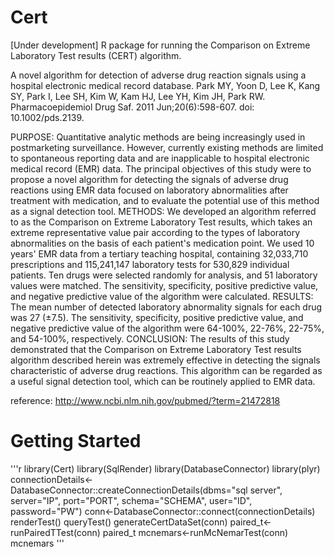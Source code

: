 # Cert
[Under development] R package for running the Comparison on Extreme Laboratory Test results (CERT) algorithm.


A novel algorithm for detection of adverse drug reaction signals using a hospital electronic medical record database. Park MY, Yoon D, Lee K, Kang SY, Park I, Lee SH, Kim W, Kam HJ, Lee YH, Kim JH, Park RW. Pharmacoepidemiol Drug Saf. 2011 Jun;20(6):598-607. doi: 10.1002/pds.2139.

PURPOSE: Quantitative analytic methods are being increasingly used in postmarketing surveillance. However, currently existing methods are limited to spontaneous reporting data and are inapplicable to hospital electronic medical record (EMR) data. The principal objectives of this study were to propose a novel algorithm for detecting the signals of adverse drug reactions using EMR data focused on laboratory abnormalities after treatment with medication, and to evaluate the potential use of this method as a signal detection tool.
METHODS: We developed an algorithm referred to as the Comparison on Extreme Laboratory Test results, which takes an extreme representative value pair according to the types of laboratory abnormalities on the basis of each patient's medication point. We used 10 years' EMR data from a tertiary teaching hospital, containing 32,033,710 prescriptions and 115,241,147 laboratory tests for 530,829 individual patients. Ten drugs were selected randomly for analysis, and 51 laboratory values were matched. The sensitivity, specificity, positive predictive value, and negative predictive value of the algorithm were calculated.
RESULTS: The mean number of detected laboratory abnormality signals for each drug was 27 (±7.5). The sensitivity, specificity, positive predictive value, and negative predictive value of the algorithm were 64-100%, 22-76%, 22-75%, and 54-100%, respectively.
CONCLUSION: The results of this study demonstrated that the Comparison on Extreme Laboratory Test results algorithm described herein was extremely effective in detecting the signals characteristic of adverse drug reactions. This algorithm can be regarded as a useful signal detection tool, which can be routinely applied to EMR data.

reference: http://www.ncbi.nlm.nih.gov/pubmed/?term=21472818

Getting Started
===============
'''r
library(Cert)
library(SqlRender)
library(DatabaseConnector)
library(plyr)
connectionDetails<-DatabaseConnector::createConnectionDetails(dbms="sql server",
                                                              server="IP",
                                                              port="PORT",
                                                              schema="SCHEMA",
                                                              user="ID",
                                                              password="PW")
conn<-DatabaseConnector::connect(connectionDetails)
renderTest()
queryTest()
generateCertDataSet(conn)
paired_t<-runPairedTTest(conn)
paired_t
mcnemars<-runMcNemarTest(conn)
mcnemars
'''

